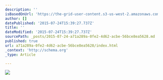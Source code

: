 ```yaml
---
description: ''
isBasedOnUrl: 'https://the-grid-user-content.s3-us-west-2.amazonaws.com/b38cb364-567d-4225-9b02-c4deea05e429.jpg'
author: []
datePublished: '2015-07-24T15:39:27.737Z'
title: ''
dateModified: '2015-07-24T15:39:27.737Z'
sourcePath: _posts/2015-07-24-a71a289a-0fe2-4d62-acbe-56bce8ea5628.md
published: true
url: a71a289a-0fe2-4d62-acbe-56bce8ea5628/index.html
_context: 'http://schema.org'
_type: Article

---
```

![](https://the-grid-user-content.s3-us-west-2.amazonaws.com/b38cb364-567d-4225-9b02-c4deea05e429.jpg)